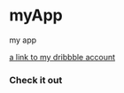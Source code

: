 # myApp
my app

[a link to my dribbble account](https://dribbble.com/shots/5121102-Doctor-App-Design-Mockup)

### Check it out 